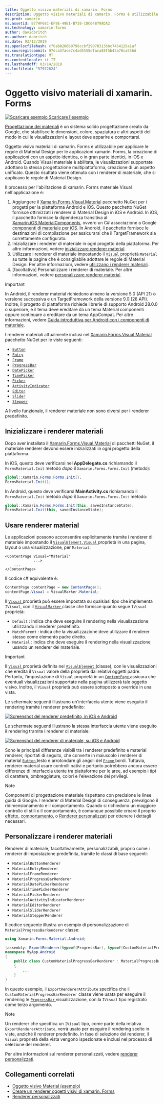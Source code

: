 ```yaml
---
title: Oggetto visivo materiali di xamarin. Forms
description: Oggetto visivo materiali di xamarin. Forms è utilizzabile per creare applicazioni xamarin. Forms identica, o in gran parte identici, in iOS e Android.
ms.prod: xamarin
ms.assetid: B774F68C-EF9E-49E1-B738-CDC64879ADA2
ms.technology: xamarin-forms
author: davidbritch
ms.author: dabritch
ms.date: 03/12/2019
ms.openlocfilehash: cf6ab8266b0798ccbf29078313bbc7454125a1af
ms.sourcegitcommit: 97dca3face7c4ad5555dfaca88f5b45a70ca556d
ms.translationtype: MT
ms.contentlocale: it-IT
ms.lasthandoff: 03/14/2019
ms.locfileid: "57972624"
---
```

# <a name="xamarinforms-material-visual"></a>Oggetto visivo materiali di xamarin. Forms

[![Scaricare esempio](~/media/shared/download.png) Scaricare l'esempio](https://developer.xamarin.com/samples/xamarin-forms/UserInterface/VisualDemos/)

[Progettazione dei materiali](https://material.io) è un sistema solido progettazione creato da Google, che stabilisce le dimensioni, colore, spaziatura e altri aspetti del modo in cui le visualizzazioni e layout deve apparire e comportarsi.

Oggetto visivo materiali di xamarin. Forms è utilizzabile per applicare le regole di Material Design per le applicazioni xamarin. Forms, la creazione di applicazioni con un aspetto identica, o in gran parte identici, in iOS e Android. Quando Visual materiale è abilitata, le visualizzazioni supportate adottano la stessa progettazione multipiattaforma, creazione di un aspetto unificato. Questo risultato viene ottenuto con i renderer di materiale, che si applicano le regole di Material Design.

Il processo per l'abilitazione di xamarin. Forms materiale Visual nell'applicazione è:

1. Aggiungere il [Xamarin.Forms.Visual.Material](https://www.nuget.org/packages/Xamarin.Forms.Visual.Material/) pacchetto NuGet per i progetti per la piattaforma Android e iOS. Questo pacchetto NuGet fornisce ottimizzati i renderer di Material Design in iOS e Android. In iOS, il pacchetto fornisce la dipendenza transitiva al [Xamarin.iOS.MaterialComponents](https://www.nuget.org/packages/Xamarin.iOS.MaterialComponents), ovvero un C# associazione a Google [componenti di materiale per iOS](https://material.io/develop/ios/). In Android, il pacchetto fornisce le destinazioni di compilazione per assicurarsi che il TargetFramework sia correttamente configurato.
1. Inizializzare i renderer di materiale in ogni progetto della piattaforma. Per altre informazioni, vedere [inizializzare renderer material](#initialize-material-renderers).
1. Utilizzare i renderer di materiale impostando il [ `Visual` ](xref:Xamarin.Forms.VisualElement.Visual) proprietà `Material` su tutte le pagine che è consigliabile adottare le regole di Material Design. Per altre informazioni, vedere [utilizzano i renderer materiali](#consume-material-renderers).
1. [facoltativo] Personalizzare i renderer di materiale. Per altre informazioni, vedere [personalizzare renderer material](#customize-material-renderers).

> [!IMPORTANT]
> In Android, il renderer material richiedono almeno la versione 5.0 (API 21) o versione successiva e un TargetFramework della versione 9.0 (28 API). Inoltre, il progetto di piattaforma richiede librerie di supporto Android 28.0.0 o superiore, e il tema deve ereditare da un tema Material componenti oppure continuare a ereditare da un tema AppCompat. Per altre informazioni, vedere [Guida introduttiva per Android con i componenti di materiale](https://github.com/material-components/material-components-android/blob/master/docs/getting-started.md).

I renderer materiali attualmente inclusi nel [Xamarin.Forms.Visual.Material](https://www.nuget.org/packages/Xamarin.Forms.Visual.Material/) pacchetto NuGet per le viste seguenti:

- [`Button`](xref:Xamarin.Forms.Button)
- [`Entry`](xref:Xamarin.Forms.Entry)
- [`Frame`](xref:Xamarin.Forms.Frame)
- [`ProgressBar`](xref:Xamarin.Forms.ProgressBar)
- [`DatePicker`](xref:Xamarin.Forms.DatePicker)
- [`TimePicker`](xref:Xamarin.Forms.TimePicker)
- [`Picker`](xref:Xamarin.Forms.Picker)
- [`ActivityIndicator`](xref:Xamarin.Forms.ActivityIndicator)
- [`Editor`](xref:Xamarin.Forms.Editor)
- [`Slider`](xref:Xamarin.Forms.Slider)
- [`Stepper`](xref:Xamarin.Forms.Stepper)

A livello funzionale, il renderer materiale non sono diversi per i renderer predefinito.

## <a name="initialize-material-renderers"></a>Inizializzare i renderer materiali

Dopo aver installato il [Xamarin.Forms.Visual.Material](https://www.nuget.org/packages/Xamarin.Forms.Visual.Material/) di pacchetti NuGet, il materiale renderer devono essere inizializzati in ogni progetto della piattaforma.

In iOS, questo deve verificarsi nel **AppDelegate.cs** richiamando il `FormsMaterial.Init` metodo *dopo* il `Xamarin.Forms.Forms.Init` (metodo):

```csharp
global::Xamarin.Forms.Forms.Init();
FormsMaterial.Init();
```

In Android, questo deve verificarsi **MainActivity.cs** richiamando il `FormsMaterial.Init` metodo *dopo* il `Xamarin.Forms.Forms.Init` metodo:

```csharp
global::Xamarin.Forms.Forms.Init(this, savedInstanceState);
FormsMaterial.Init(this, savedInstanceState);
```

## <a name="consume-material-renderers"></a>Usare renderer material

Le applicazioni possono acconsentire esplicitamente tramite i renderer di materiale impostando il [ `VisualElement.Visual` ](xref:Xamarin.Forms.VisualElement.Visual) proprietà in una pagina, layout o una visualizzazione, per `Material`:

```xaml
<ContentPage Visual="Material"
             ...>
    ...
</ContentPage>
```

Il codice c# equivalente è:

```csharp
ContentPage contentPage = new ContentPage();
contentPage.Visual = VisualMarker.Material;
```

Il [ `Visual` ](xref:Xamarin.Forms.VisualElement.Visual) proprietà può essere impostata su qualsiasi tipo che implementa `IVisual`, con il [ `VisualMarker` ](xref:Xamarin.Forms.VisualMarker) classe che fornisce quanto segue `IVisual` proprietà:

- `Default` : indica che deve eseguire il rendering nella visualizzazione utilizzando il renderer predefinito.
- `MatchParent` : indica che la visualizzazione deve utilizzare il renderer stesso come elemento padre diretto.
- `Material` : indica che deve eseguire il rendering nella visualizzazione usando un renderer del materiale.

> [!IMPORTANT]
> Il [ `Visual` ](xref:Xamarin.Forms.VisualElement.Visual) proprietà definita nel [ `VisualElement` ](xref:Xamarin.Forms.VisualElement) (classe), con le visualizzazioni che eredita il `Visual` valore della proprietà dai relativi oggetti padre. Pertanto, l'impostazione di `Visual` proprietà in un [ `ContentPage` ](xref:Xamarin.Forms.ContentPage) assicura che eventuali visualizzazioni supportate nella pagina utilizzerà tale oggetto visivo. Inoltre, il `Visual` proprietà può essere sottoposto a override in una vista.

Le schermate seguenti illustrano un'interfaccia utente viene eseguito il rendering tramite i renderer predefinito:

[![Screenshot del renderer predefinito, in iOS e Android](material-visual-images/default-renderers.png "le viste usando il renderer predefinito")](material-visual-images/default-renderers-large.png#lightbox)

Le schermate seguenti illustrano la stessa interfaccia utente viene eseguito il rendering tramite i renderer di materiale:

[![Screenshot del renderer di materiale, su iOS e Android](material-visual-images/material-renderers.png "le viste usando il renderer di materiale")](material-visual-images/material-renderers-large.png#lightbox)

Sono le principali differenze visibili tra i renderer predefinito e material renderer, riportati di seguito, che converte in maiuscolo i renderer di material [ `Button` ](xref:Xamarin.Forms.Button) testo e arrotondare gli angoli del [ `Frame` ](xref:Xamarin.Forms.Frame)bordi. Tuttavia, renderer material usare controlli nativi e pertanto potrebbero ancora essere differenze di interfaccia utente tra piattaforme per le aree, ad esempio i tipi di carattere, ombreggiature, colori e l'elevazione dei privilegi.

> [!NOTE]
> Componenti di progettazione materiale rispettano con precisione le linee guida di Google. I renderer di Material Design di conseguenza, prevalgono il ridimensionamento e il comportamento. Quando si richiedono un maggiore controllo di stili o il comportamento, è comunque possibile creare il proprio [effetto](~/xamarin-forms/app-fundamentals/effects/index.md), [comportamento](~/xamarin-forms/app-fundamentals/behaviors/index.md), o [Renderer personalizzati](~/xamarin-forms/app-fundamentals/custom-renderer/index.md) per ottenere i dettagli necessari.

## <a name="customize-material-renderers"></a>Personalizzare i renderer materiali

Renderer di materiale, facoltativamente, personalizzabili, proprio come i renderer di impostazione predefinita, tramite le classi di base seguenti:

- `MaterialButtonRenderer`
- `MaterialEntryRenderer`
- `MaterialFrameRenderer`
- `MaterialProgressBarRenderer`
- `MaterialDatePickerRenderer`
- `MaterialTimePickerRenderer`
- `MaterialPickerRenderer`
- `MaterialActivityIndicatorRenderer`
- `MaterialEditorRenderer`
- `MaterialSliderRenderer`
- `MaterialStepperRenderer`

Il codice seguente illustra un esempio di personalizzazione di `MaterialProgressBarRenderer` classe:

```csharp
using Xamarin.Forms.Material.Android;

[assembly: ExportRenderer(typeof(ProgressBar), typeof(CustomMaterialProgressBarRenderer), new[] { typeof(VisualMarker.MaterialVisual) })]
namespace MyApp.Android
{
    public class CustomMaterialProgressBarRenderer : MaterialProgressBarRenderer
    {
        ...
    }
}
```

In questo esempio, il `ExportRendererAttribute` specifica che il `CustomMaterialProgressBarRenderer` classe viene usata per eseguire il rendering le [ `ProgressBar` ](xref:Xamarin.Forms.ProgressBar) visualizzazione, con la `IVisual` tipo registrato come terzo argomento.

> [!NOTE]
> Un renderer che specifica un `IVisual` tipo, come parte della relativa `ExportRendererAttribute`, verrà usato per eseguire il rendering scelto in viste, anziché il renderer predefinito. In fase di selezione del renderer, il `Visual` proprietà della vista vengono ispezionate e inclusi nel processo di selezione del renderer.

Per altre informazioni sui renderer personalizzati, vedere [renderer personalizzati](~/xamarin-forms/app-fundamentals/custom-renderer/index.md).

## <a name="related-links"></a>Collegamenti correlati

- [Oggetto visivo Material (esempio)](https://developer.xamarin.com/samples/xamarin-forms/UserInterface/VisualDemos/)
- [Creare un renderer oggetti visivi di xamarin. Forms](create.md)
- [Renderer personalizzati](~/xamarin-forms/app-fundamentals/custom-renderer/index.md)
